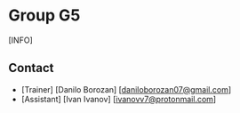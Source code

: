 # Group G5

[INFO]

## Contact
- [Trainer] [Danilo Borozan] [daniloborozan07@gmail.com]
- [Assistant]  [Ivan Ivanov] [ivanovv7@protonmail.com]

